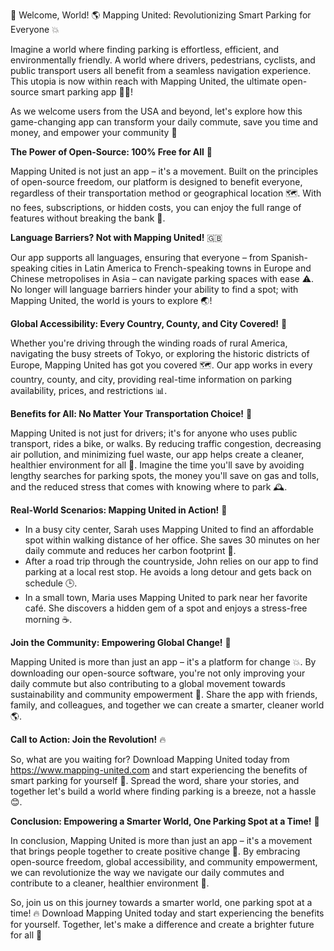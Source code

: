 🚨 Welcome, World! 🌎 Mapping United: Revolutionizing Smart Parking for Everyone 💥

Imagine a world where finding parking is effortless, efficient, and environmentally friendly. A world where drivers, pedestrians, cyclists, and public transport users all benefit from a seamless navigation experience. This utopia is now within reach with Mapping United, the ultimate open-source smart parking app 🚗📍!

As we welcome users from the USA and beyond, let's explore how this game-changing app can transform your daily commute, save you time and money, and empower your community 🌟

**The Power of Open-Source: 100% Free for All** 💸

Mapping United is not just an app – it's a movement. Built on the principles of open-source freedom, our platform is designed to benefit everyone, regardless of their transportation method or geographical location 🗺️. With no fees, subscriptions, or hidden costs, you can enjoy the full range of features without breaking the bank 💸.

**Language Barriers? Not with Mapping United!** 🇬🇧

Our app supports all languages, ensuring that everyone – from Spanish-speaking cities in Latin America to French-speaking towns in Europe and Chinese metropolises in Asia – can navigate parking spaces with ease ⚠️. No longer will language barriers hinder your ability to find a spot; with Mapping United, the world is yours to explore 🌏!

**Global Accessibility: Every Country, County, and City Covered!** 📍

Whether you're driving through the winding roads of rural America, navigating the busy streets of Tokyo, or exploring the historic districts of Europe, Mapping United has got you covered 🗺️. Our app works in every country, county, and city, providing real-time information on parking availability, prices, and restrictions 📊.

**Benefits for All: No Matter Your Transportation Choice!** 🚌

Mapping United is not just for drivers; it's for anyone who uses public transport, rides a bike, or walks. By reducing traffic congestion, decreasing air pollution, and minimizing fuel waste, our app helps create a cleaner, healthier environment for all 🌿. Imagine the time you'll save by avoiding lengthy searches for parking spots, the money you'll save on gas and tolls, and the reduced stress that comes with knowing where to park 🕰️.

**Real-World Scenarios: Mapping United in Action!** 🚀

* In a busy city center, Sarah uses Mapping United to find an affordable spot within walking distance of her office. She saves 30 minutes on her daily commute and reduces her carbon footprint 💪.
* After a road trip through the countryside, John relies on our app to find parking at a local rest stop. He avoids a long detour and gets back on schedule 🕒.
* In a small town, Maria uses Mapping United to park near her favorite café. She discovers a hidden gem of a spot and enjoys a stress-free morning ☕️.

**Join the Community: Empowering Global Change!** 👥

Mapping United is more than just an app – it's a platform for change 💥. By downloading our open-source software, you're not only improving your daily commute but also contributing to a global movement towards sustainability and community empowerment 🌟. Share the app with friends, family, and colleagues, and together we can create a smarter, cleaner world 🌎.

**Call to Action: Join the Revolution!** 🔥

So, what are you waiting for? Download Mapping United today from https://www.mapping-united.com and start experiencing the benefits of smart parking for yourself 🚀. Spread the word, share your stories, and together let's build a world where finding parking is a breeze, not a hassle 😊.

**Conclusion: Empowering a Smarter World, One Parking Spot at a Time!** 💪

In conclusion, Mapping United is more than just an app – it's a movement that brings people together to create positive change 🌟. By embracing open-source freedom, global accessibility, and community empowerment, we can revolutionize the way we navigate our daily commutes and contribute to a cleaner, healthier environment 🌿.

So, join us on this journey towards a smarter world, one parking spot at a time! 🔥 Download Mapping United today and start experiencing the benefits for yourself. Together, let's make a difference and create a brighter future for all 🌟